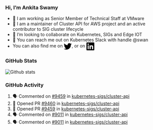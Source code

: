 ### Hi, I’m Ankita Swamy

- 💼 I am working as Senior Member of Technical Staff at VMware
- 👀 I am a maintainer of Cluster API for AWS project and an active contributor to SIG cluster lifecycle
- 💞️ I’m looking to collaborate on Kubernetes, SIGs and Edge IOT
- 💬 You can reach me out on Kubernetes Slack with handle @swan
- You can also find me on <a href="https://twitter.com/SwamyAnkita" target="blank"><img align="center" src="https://raw.githubusercontent.com/Ankitasw/Ankitasw/master/svg/twitter.svg" alt="Ankitasw" height="25" width="25" color="#1DA1f2" /></a>, or on <a href="https://www.linkedin.com/in/Ankitaswamy/" target="blank"><img align="center" src="https://raw.githubusercontent.com/Ankitasw/Ankitasw/master/svg/linkedin.svg" alt="Ankitasw" height="25" width="25" /></a>

### GitHub Stats
![Github stats](https://github-readme-stats.vercel.app/api?username=Ankitasw&count_private=true&show_icons=true&theme=tokyonight)

### GitHub Activity 
<!--START_SECTION:activity-->
1. 🗣 Commented on [#9459](https://github.com/kubernetes-sigs/cluster-api/pull/9459#issuecomment-1725337138) in [kubernetes-sigs/cluster-api](https://github.com/kubernetes-sigs/cluster-api)
2. 💪 Opened PR [#9460](https://github.com/kubernetes-sigs/cluster-api/pull/9460) in [kubernetes-sigs/cluster-api](https://github.com/kubernetes-sigs/cluster-api)
3. 💪 Opened PR [#9459](https://github.com/kubernetes-sigs/cluster-api/pull/9459) in [kubernetes-sigs/cluster-api](https://github.com/kubernetes-sigs/cluster-api)
4. 🗣 Commented on [#9011](https://github.com/kubernetes-sigs/cluster-api/issues/9011#issuecomment-1725252024) in [kubernetes-sigs/cluster-api](https://github.com/kubernetes-sigs/cluster-api)
5. 🗣 Commented on [#9011](https://github.com/kubernetes-sigs/cluster-api/issues/9011#issuecomment-1725157771) in [kubernetes-sigs/cluster-api](https://github.com/kubernetes-sigs/cluster-api)
<!--END_SECTION:activity-->
